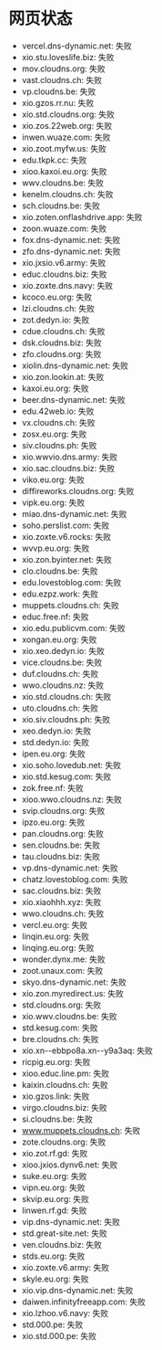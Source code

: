 # 网页状态
- vercel.dns-dynamic.net: 失败
- xio.stu.loveslife.biz: 失败
- mov.cloudns.org: 失败
- vast.cloudns.ch: 失败
- vp.cloudns.be: 失败
- xio.gzos.rr.nu: 失败
- xio.std.cloudns.org: 失败
- xio.zos.22web.org: 失败
- inwen.wuaze.com: 失败
- xio.zoot.myfw.us: 失败
- edu.tkpk.cc: 失败
- xioo.kaxoi.eu.org: 失败
- wwv.cloudns.be: 失败
- kenelm.cloudns.ch: 失败
- sch.cloudns.be: 失败
- xio.zoten.onflashdrive.app: 失败
- zoon.wuaze.com: 失败
- fox.dns-dynamic.net: 失败
- zfo.dns-dynamic.net: 失败
- xio.jxsio.v6.army: 失败
- educ.cloudns.biz: 失败
- xio.zoxte.dns.navy: 失败
- kcoco.eu.org: 失败
- lzi.cloudns.ch: 失败
- zot.dedyn.io: 失败
- cdue.cloudns.ch: 失败
- dsk.cloudns.biz: 失败
- zfo.cloudns.org: 失败
- xiolin.dns-dynamic.net: 失败
- xio.zon.lookin.at: 失败
- kaxoi.eu.org: 失败
- beer.dns-dynamic.net: 失败
- edu.42web.io: 失败
- vx.cloudns.ch: 失败
- zosx.eu.org: 失败
- siv.cloudns.ph: 失败
- xio.wwvio.dns.army: 失败
- xio.sac.cloudns.biz: 失败
- viko.eu.org: 失败
- diffireworks.cloudns.org: 失败
- vipk.eu.org: 失败
- miao.dns-dynamic.net: 失败
- soho.perslist.com: 失败
- xio.zoxte.v6.rocks: 失败
- wvvp.eu.org: 失败
- xio.zon.byinter.net: 失败
- clo.cloudns.be: 失败
- edu.lovestoblog.com: 失败
- edu.ezpz.work: 失败
- muppets.cloudns.ch: 失败
- educ.free.nf: 失败
- xio.edu.publicvm.com: 失败
- xongan.eu.org: 失败
- xio.xeo.dedyn.io: 失败
- vice.cloudns.be: 失败
- duf.cloudns.ch: 失败
- wwo.cloudns.nz: 失败
- xio.std.cloudns.ch: 失败
- uto.cloudns.ch: 失败
- xio.siv.cloudns.ph: 失败
- xeo.dedyn.io: 失败
- std.dedyn.io: 失败
- ipen.eu.org: 失败
- xio.soho.lovedub.net: 失败
- xio.std.kesug.com: 失败
- zok.free.nf: 失败
- xioo.wwo.cloudns.nz: 失败
- svip.cloudns.org: 失败
- ipzo.eu.org: 失败
- pan.cloudns.org: 失败
- sen.cloudns.be: 失败
- tau.cloudns.biz: 失败
- vp.dns-dynamic.net: 失败
- chatz.lovestoblog.com: 失败
- sac.cloudns.biz: 失败
- xio.xiaohhh.xyz: 失败
- wwo.cloudns.ch: 失败
- vercl.eu.org: 失败
- linqin.eu.org: 失败
- linqing.eu.org: 失败
- wonder.dynx.me: 失败
- zoot.unaux.com: 失败
- skyo.dns-dynamic.net: 失败
- xio.zon.myredirect.us: 失败
- std.cloudns.org: 失败
- xio.wwv.cloudns.be: 失败
- std.kesug.com: 失败
- bre.cloudns.ch: 失败
- xio.xn--ebbpo8a.xn--y9a3aq: 失败
- ricpig.eu.org: 失败
- xioo.educ.line.pm: 失败
- kaixin.cloudns.ch: 失败
- xio.gzos.link: 失败
- virgo.cloudns.biz: 失败
- si.cloudns.be: 失败
- www.muppets.cloudns.ch: 失败
- zote.cloudns.org: 失败
- xio.zot.rf.gd: 失败
- xioo.jxios.dynv6.net: 失败
- suke.eu.org: 失败
- vipn.eu.org: 失败
- skvip.eu.org: 失败
- linwen.rf.gd: 失败
- vip.dns-dynamic.net: 失败
- std.great-site.net: 失败
- ven.cloudns.biz: 失败
- stds.eu.org: 失败
- xio.zoxte.v6.army: 失败
- skyle.eu.org: 失败
- xio.vip.dns-dynamic.net: 失败
- daiwen.infinityfreeapp.com: 失败
- xio.lzhoo.v6.navy: 失败
- std.000.pe: 失败
- xio.std.000.pe: 失败
